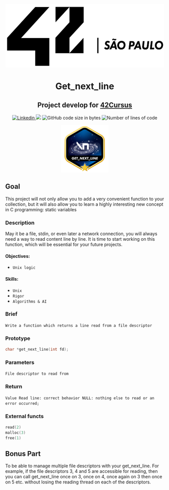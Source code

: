 <div align="center">
	<a href="https://www.42sp.org.br/">
		<img src="https://github.com/LucasDatilioCarderelli/42Cursus/blob/master/img/42-saopaulo.png" height=200>
	</a>
</div>


<h1 align="center"> Get_next_line </h1>

<h2 align="center">
	Project develop for <a href="https://github.com/LucasDatilioCarderelli/42Cursus"> 42Cursus </a>
</h2>

<p align="center">
  	<a href="https://www.linkedin.com/in/lucasdatiliocarderelli/">
    	<img alt="Linkedin" src="https://img.shields.io/badge/Lucas Datilio Carderelli-blue?style=flat&logo=Linkedin&logoColor=white" />
  	</a>
    <img src="https://img.shields.io/github/last-commit/LucasDatilioCarderelli/01-Get_next_line?color=blue">
	<img alt="GitHub code size in bytes" src="https://img.shields.io/github/languages/code-size/LucasDatilioCarderelli/01-Get_next_line?color=blue" />
	<img alt="Number of lines of code" src="https://img.shields.io/tokei/lines/github/LucasDatilioCarderelli/01-Get_next_line?color=blue" />
</p>

<div align="center">
	<a alt="get next line" href="https://github.com/LucasDatilioCarderelli/01-Get_next_line">
		<img src="https://github.com/LucasDatilioCarderelli/42Cursus/blob/master/img/gnl.png">
	</a>
</div>

## Goal
This project will not only allow you to add a very convenient function to your collection,
but it will also allow you to learn a highly interesting new concept in C programming:
static variables

### Description
May it be a file, stdin, or even later a network connection, you will always need a way to read content line by line. It is time to start working on this function, which will be essential for your future projects.

#### Objectives:
* `Unix logic`

#### Skills:
* `Unix`
* `Rigor`
* `Algorithms & AI`

### Brief
` Write a function which returns a line read from a file descriptor `

### Prototype
```c
char *get_next_line(int fd);
```

### Parameters
` File descriptor to read from `

### Return
` Value Read line: correct behavior
NULL: nothing else to read or an error occurred; `

### External functs
```c
read(2)
malloc(3)
free(1)
```

## Bonus Part
To be able to manage multiple file descriptors with your get_next_line. For example, if the file descriptors 3, 4 and 5 are accessible for reading, then you can call get_next_line once on 3, once on 4, once again on 3 then once on 5 etc. without losing the reading thread on each of the descriptors.
